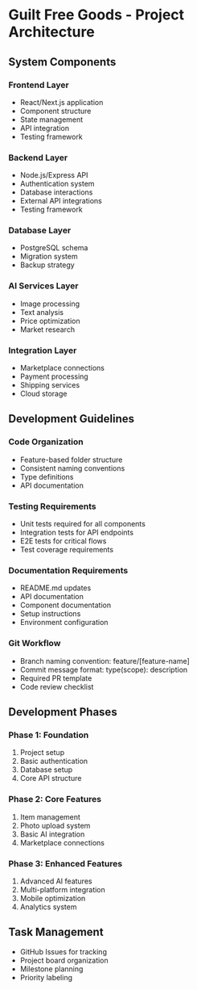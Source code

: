 # Guilt Free Goods - Project Architecture

## System Components

### Frontend Layer
- React/Next.js application
- Component structure
- State management
- API integration
- Testing framework

### Backend Layer
- Node.js/Express API
- Authentication system
- Database interactions
- External API integrations
- Testing framework

### Database Layer
- PostgreSQL schema
- Migration system
- Backup strategy

### AI Services Layer
- Image processing
- Text analysis
- Price optimization
- Market research

### Integration Layer
- Marketplace connections
- Payment processing
- Shipping services
- Cloud storage

## Development Guidelines

### Code Organization
- Feature-based folder structure
- Consistent naming conventions
- Type definitions
- API documentation

### Testing Requirements
- Unit tests required for all components
- Integration tests for API endpoints
- E2E tests for critical flows
- Test coverage requirements

### Documentation Requirements
- README.md updates
- API documentation
- Component documentation
- Setup instructions
- Environment configuration

### Git Workflow
- Branch naming convention: feature/[feature-name]
- Commit message format: type(scope): description
- Required PR template
- Code review checklist

## Development Phases

### Phase 1: Foundation
1. Project setup
2. Basic authentication
3. Database setup
4. Core API structure

### Phase 2: Core Features
1. Item management
2. Photo upload system
3. Basic AI integration
4. Marketplace connections

### Phase 3: Enhanced Features
1. Advanced AI features
2. Multi-platform integration
3. Mobile optimization
4. Analytics system

## Task Management
- GitHub Issues for tracking
- Project board organization
- Milestone planning
- Priority labeling